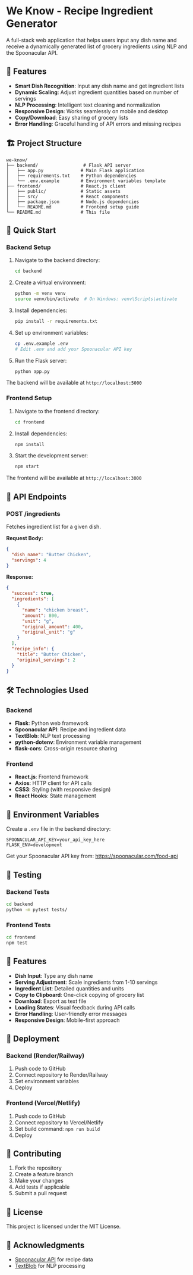 # We Know - Recipe Ingredient Generator

A full-stack web application that helps users input any dish name and receive a dynamically generated list of grocery ingredients using NLP and the Spoonacular API.

## 🌟 Features

- **Smart Dish Recognition**: Input any dish name and get ingredient lists
- **Dynamic Scaling**: Adjust ingredient quantities based on number of servings
- **NLP Processing**: Intelligent text cleaning and normalization
- **Responsive Design**: Works seamlessly on mobile and desktop
- **Copy/Download**: Easy sharing of grocery lists
- **Error Handling**: Graceful handling of API errors and missing recipes

## 🏗️ Project Structure

```
we-know/
├── backend/                 # Flask API server
│   ├── app.py              # Main Flask application
│   ├── requirements.txt    # Python dependencies
│   └── .env.example        # Environment variables template
├── frontend/               # React.js client
│   ├── public/             # Static assets
│   ├── src/                # React components
│   ├── package.json        # Node.js dependencies
│   └── README.md           # Frontend setup guide
└── README.md               # This file
```

## 🚀 Quick Start

### Backend Setup

1. Navigate to the backend directory:
   ```bash
   cd backend
   ```

2. Create a virtual environment:
   ```bash
   python -m venv venv
   source venv/bin/activate  # On Windows: venv\Scripts\activate
   ```

3. Install dependencies:
   ```bash
   pip install -r requirements.txt
   ```

4. Set up environment variables:
   ```bash
   cp .env.example .env
   # Edit .env and add your Spoonacular API key
   ```

5. Run the Flask server:
   ```bash
   python app.py
   ```

The backend will be available at `http://localhost:5000`

### Frontend Setup

1. Navigate to the frontend directory:
   ```bash
   cd frontend
   ```

2. Install dependencies:
   ```bash
   npm install
   ```

3. Start the development server:
   ```bash
   npm start
   ```

The frontend will be available at `http://localhost:3000`

## 🔧 API Endpoints

### POST /ingredients
Fetches ingredient list for a given dish.

**Request Body:**
```json
{
  "dish_name": "Butter Chicken",
  "servings": 4
}
```

**Response:**
```json
{
  "success": true,
  "ingredients": [
    {
      "name": "chicken breast",
      "amount": 800,
      "unit": "g",
      "original_amount": 400,
      "original_unit": "g"
    }
  ],
  "recipe_info": {
    "title": "Butter Chicken",
    "original_servings": 2
  }
}
```

## 🛠️ Technologies Used

### Backend
- **Flask**: Python web framework
- **Spoonacular API**: Recipe and ingredient data
- **TextBlob**: NLP text processing
- **python-dotenv**: Environment variable management
- **flask-cors**: Cross-origin resource sharing

### Frontend
- **React.js**: Frontend framework
- **Axios**: HTTP client for API calls
- **CSS3**: Styling (with responsive design)
- **React Hooks**: State management

## 🔑 Environment Variables

Create a `.env` file in the backend directory:

```env
SPOONACULAR_API_KEY=your_api_key_here
FLASK_ENV=development
```

Get your Spoonacular API key from: https://spoonacular.com/food-api

## 🧪 Testing

### Backend Tests
```bash
cd backend
python -m pytest tests/
```

### Frontend Tests
```bash
cd frontend
npm test
```

## 📱 Features

- **Dish Input**: Type any dish name
- **Serving Adjustment**: Scale ingredients from 1-10 servings
- **Ingredient List**: Detailed quantities and units
- **Copy to Clipboard**: One-click copying of grocery list
- **Download**: Export as text file
- **Loading States**: Visual feedback during API calls
- **Error Handling**: User-friendly error messages
- **Responsive Design**: Mobile-first approach

## 🚀 Deployment

### Backend (Render/Railway)
1. Push code to GitHub
2. Connect repository to Render/Railway
3. Set environment variables
4. Deploy

### Frontend (Vercel/Netlify)
1. Push code to GitHub
2. Connect repository to Vercel/Netlify
3. Set build command: `npm run build`
4. Deploy

## 🤝 Contributing

1. Fork the repository
2. Create a feature branch
3. Make your changes
4. Add tests if applicable
5. Submit a pull request

## 📄 License

This project is licensed under the MIT License.

## 🙏 Acknowledgments

- [Spoonacular API](https://spoonacular.com/food-api) for recipe data
- [TextBlob](https://textblob.readthedocs.io/) for NLP processing 